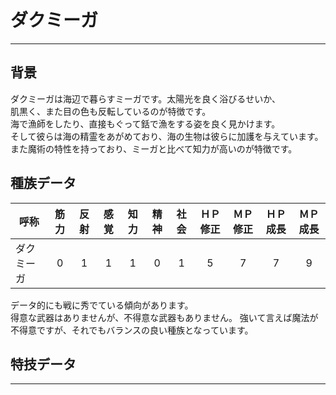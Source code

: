 # ダクミーガ

---

## 背景

ダクミーガは海辺で暮らすミーガです。太陽光を良く浴びるせいか、  
肌黒く、また目の色も反転しているのが特徴です。  
海で漁師をしたり、直接もぐって銛で漁をする姿を良く見かけます。  
そして彼らは海の精霊をあがめており、海の生物は彼らに加護を与えています。
また魔術の特性を持っており、ミーガと比べて知力が高いのが特徴です。

## 種族データ

| 呼称       | 筋力 | 反射 | 感覚 | 知力 | 精神 | 社会 | ＨＰ修正 | ＭＰ修正 | ＨＰ成長 | ＭＰ成長 |
|------------|:----:|:----:|:----:|:----:|:----:|:----:|:--------:|:--------:|:--------:|:--------:|
| ダクミーガ |   0  |   1  |   1  |   1  |   0  |   1  |     5    |     7    |     7    |     9    |

データ的にも戦に秀でている傾向があります。  
得意な武器はありませんが、不得意な武器もありません。
強いて言えば魔法が不得意ですが、それでもバランスの良い種族となっています。  

## 特技データ

---
